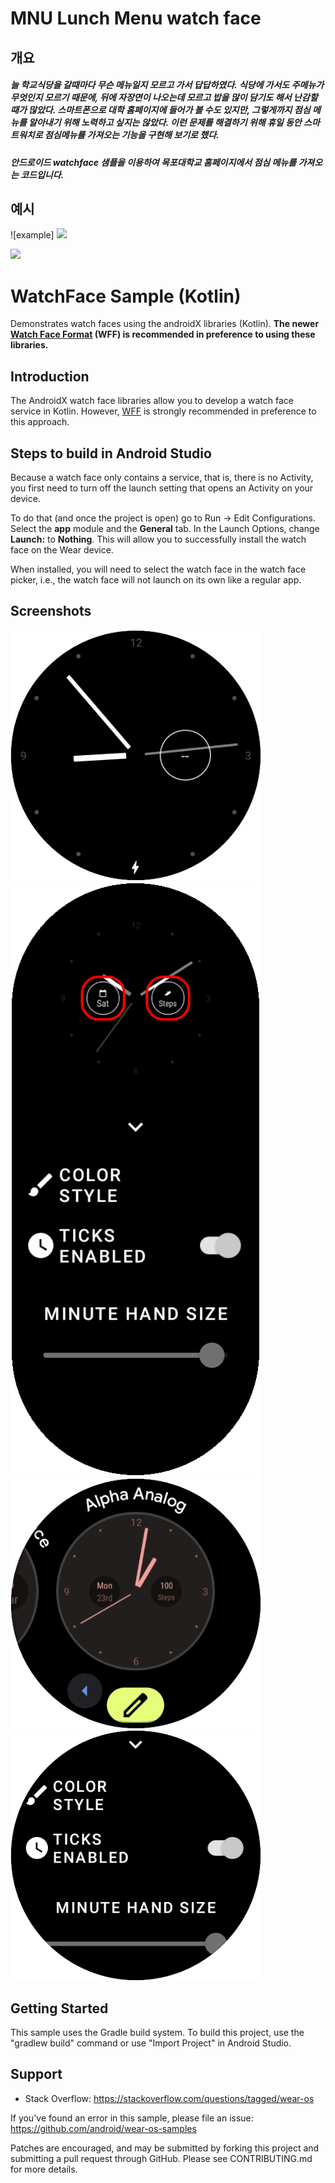 # MNU Lunch Menu watch face
## 개요
##### 늘 학교식당을 갈때마다 무슨 메뉴일지 모르고 가서 답답하였다. 식당에 가서도 주메뉴가 무엇인지 모르기 때문에, 뒤에 자장면이 나오는데 모르고 밥을 많이 담기도 해서 난감할때가 많았다. 스마트폰으로 대학 홈페이지에 들어가 볼 수도 있지만, 그렇게까지 점심 메뉴를 알아내기 위해 노력하고 싶지는 않았다. 이런 문제를 해결하기 위해 휴일 동안 스마트워치로 점심메뉴를 가져오는 기능을 구현해 보기로 했다. 
##### 안드로이드 watchface 샘플을 이용하여 목포대학교 홈페이지에서 점심 메뉴를 가져오는 코드입니다. 

## 예시
![example] <img src="https://github.com/niko2204/MNULunchMenu_WatchFaceKotlin/assets/5626825/a3c76983-07b0-4b89-a4ea-2fc37c3001b9">

<img src="https://github.com/niko2204/MNULunchMenu_WatchFaceKotlin/assets/5626825/fee52453-afb7-4ba2-a9ab-4d117ce3910b">

WatchFace Sample (Kotlin)
===============================
Demonstrates watch faces using the androidX libraries (Kotlin). **The newer [Watch Face Format][1]
(WFF) is recommended in preference to using these libraries.**

Introduction
------------
The AndroidX watch face libraries allow you to develop a watch face service in Kotlin. However,
[WFF][1] is strongly recommended in preference to this approach.

Steps to build in Android Studio
--------------------------------
Because a watch face only contains a service, that is, there is no Activity, you first need to turn
off the launch setting that opens an Activity on your device.

To do that (and once the project is open) go to Run -> Edit Configurations. Select the **app**
module and the **General** tab. In the Launch Options, change **Launch:** to **Nothing**. This will
allow you to successfully install the watch face on the Wear device.

When installed, you will need to select the watch face in the watch face picker, i.e., the watch
face will not launch on its own like a regular app.

Screenshots
-------------

<img src="screenshots/analog-face.png" width="400" alt="Analog Watchface"/>
<img src="screenshots/analog-watch-side-config-all.png" width="400" alt="Analog Watchface Config"/>
<img src="screenshots/analog-watch-side-config-1.png" width="400" alt="Analog Watchface Config"/>
<img src="screenshots/analog-watch-side-config-2.png" width="400" alt="Analog Watchface"/>

Getting Started
---------------

This sample uses the Gradle build system. To build this project, use the "gradlew build" command or
use "Import Project" in Android Studio.

Support
-------

- Stack Overflow: https://stackoverflow.com/questions/tagged/wear-os

If you've found an error in this sample, please file an issue:
https://github.com/android/wear-os-samples

Patches are encouraged, and may be submitted by forking this project and
submitting a pull request through GitHub. Please see CONTRIBUTING.md for more details.

[1]: https://developer.android.com/training/wearables/wff
